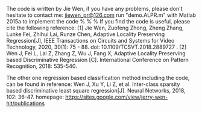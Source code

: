 The code is written by Jie Wen, if you have any problems, 
please don't hesitate to contact me: jiewen_pr@126.com 
run "demo.ALPR.m"  with Matlab 2015a to implement the code
% % % 
If you find the code is useful, please cite the following reference:
[1] Jie Wen, Zuofeng Zhong, Zheng Zhang, Lunke Fei, Zhihui Lai, Runze Chen, Adaptive Locality Preserving Regression[J], IEEE Transactions on Circuits and Systems for Video Technology, 2020, 30(1): 75 - 88. doi: 10.1109/TCSVT.2018.2889727 .
[2] Wen J, Fei L, Lai Z, Zhang Z, Wu J, Fang X, Adaptive Locality Preserving based Discriminative Regression [C]. International Conference on Pattern Recognition, 2018: 535-540.

The other one regression based classification method including the code, can be found in reference:
Wen J, Xu Y, Li Z, et al. Inter-class sparsity based discriminative least square regression[J]. Neural Networks, 2018, 102: 36-47.
homepage: https://sites.google.com/view/jerry-wen-hit/publications

